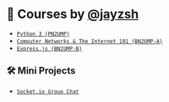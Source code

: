 # 📝 Courses by [@jayzsh](https://github.com/jayzsh)
- [`Python 3 (PN2UMP)`](./python3-2023)
- [`Computer Networks & The Internet 101 (BN2UMP-A)`](./cnet-2023)
- [`Express.js (BN2UMP-B)`](./expressjs-2023)

## 🛠 Mini Projects
- [`Socket.io Group Chat`](./socketio-2023/grpchat)
